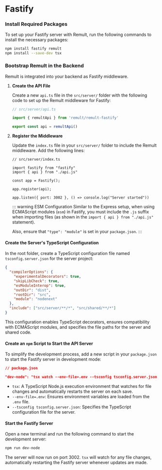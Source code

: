 # Fastify

### Install Required Packages

To set up your Fastify server with Remult, run the following commands to install the necessary packages:

```sh
npm install fastify remult
npm install --save-dev tsx
```

### Bootstrap Remult in the Backend

Remult is integrated into your backend as Fastify middleware.

1. **Create the API File**

   Create a new `api.ts` file in the `src/server/` folder with the following code to set up the Remult middleware for Fastify:

   ```ts
   // src/server/api.ts

   import { remultApi } from 'remult/remult-fastify'

   export const api = remultApi()
   ```

2. **Register the Middleware**

   Update the `index.ts` file in your `src/server/` folder to include the Remult middleware. Add the following lines:

   ```ts{5,9}
   // src/server/index.ts

   import fastify from "fastify"
   import { api } from "./api.js"

   const app = Fastify();

   app.register(api);

   app.listen({ port: 3002 }, () => console.log("Server started"))
   ```

   ::: warning ESM Configuration
   Similar to the Express setup, when using ECMAScript modules (`esm`) in Fastify, you must include the `.js` suffix when importing files (as shown in the `import { api } from "./api.js"` statement).

   Also, ensure that `"type": "module"` is set in your `package.json`.
   :::

#### Create the Server's TypeScript Configuration

In the root folder, create a TypeScript configuration file named `tsconfig.server.json` for the server project:

```json
{
  "compilerOptions": {
    "experimentalDecorators": true,
    "skipLibCheck": true,
    "esModuleInterop": true,
    "outDir": "dist",
    "rootDir": "src",
    "module": "nodenext"
  },
  "include": ["src/server/**/*", "src/shared/**/*"]
}
```

This configuration enables TypeScript decorators, ensures compatibility with ECMAScript modules, and specifies the file paths for the server and shared code.

#### Create an `npm` Script to Start the API Server

To simplify the development process, add a new script in your `package.json` to start the Fastify server in development mode:

```json
// package.json

"dev-node": "tsx watch --env-file=.env --tsconfig tsconfig.server.json src/server"
```

- `tsx`: A TypeScript Node.js execution environment that watches for file changes and automatically restarts the server on each save.
- `--env-file=.env`: Ensures environment variables are loaded from the `.env` file.
- `--tsconfig tsconfig.server.json`: Specifies the TypeScript configuration file for the server.

#### Start the Fastify Server

Open a new terminal and run the following command to start the development server:

```sh
npm run dev-node
```

The server will now run on port 3002. `tsx` will watch for any file changes, automatically restarting the Fastify server whenever updates are made.
